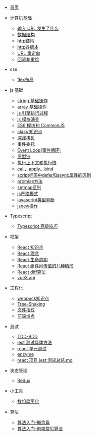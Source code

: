 <!-- docs/_sidebar.md -->

- [首页](/)

- 计算机基础

  - [输入 URL 发生了什么](pages/输入URL发生了什么.md)
  - [数据结构](pages/数据结构.md)
  - [http结构](pages/http结构.md)
  - [http各版本](pages/http各版本.md)
  - [URL 重定向](pages/URL重定向.md)
  - [回流和重绘](pages/回流和重绘.md)
  
- css 
  - [flex布局](pages/flex布局.md)

- js 基础

  - [string 基础操作](pages/string基础操作.md)
  - [array 基础操作](pages/array_基础操作.md)
  - [js 引擎执行过程](pages/js引擎的执行过程.md)
  - [js 模块演变](pages/js-模块演变.md)
  - [ES6 模块和 CommonJS](pages/ES6模块和CommonJS.md)
  - [class 知识点](pages/class知识点.md)
  - [深浅拷贝](pages/深浅拷贝.md)
  - [事件委托](pages/事件委托.md)
  - [Event Loop(事件循环)](<pages/Event_Loop(事件循环).md>)
  - [原型链](pages/原型链.md)
  - [执行上下文和执行栈](pages/执行上下文和执行栈.md)
  - [call、apply、bind](pages/call、apply、bind.md)
  - [script标签中defer和async属性的区别](pages/script标签中defer和async属性的区别.md)
  - [promise方法](pages/promise方法.md)
  - [setmap区别](pages/setmap区别.md)
  - [js严格模式](pages/js严格模式.md)
  - [javascript类型判断](pages/javascript类型判断.md)
  - [jsnew操作](pages/js-new操作.md)

- Typescript

  - [Typescript 高级技巧](pages/Typescript高级技巧.md)

- 框架

  - [React 知识点](pages/React知识点.md)
  - [React 理念](pages/React理念.md)
  - [React 生命周期](pages/React生命周期.md)
  - [React 组件间传值的几种情形](pages/React组件间传值的几种情形.md)
  - [React diff算法](pages/reactdiff算法.md)
  - [vue3 api](pages/vue3_api.md)

- 工程化

  - [webpack知识点](pages/webpack知识点.md)
  - [Tree-Shaking](pages/Tree-Shaking.md)
  - [文件指纹](pages/文件指纹.md)
  - [前端埋点](pages/前端埋点.md)

- 测试

  - [TDD-BDD](pages/TDD-BDD.md)
  - [jest 测试具体方法](pages/jest测试具体方法.md)
  - [react 单元测试](pages/react单元测试.md)
  - [enzyme](pages/enzyme.md)
  - [react 项目 jest 测试总结.md](pages/react项目jest测试总结.md)

- 状态管理

  - [Redux](pages/Redux.md)

- 小工具
  - [数组扁平化](pages/数组扁平化.md)

- 算法
  - [算法入门-概念篇](pages/算法入门-概念篇.md)
  - [算法入门-前端常见算法](pages/前端常见算法.md)
